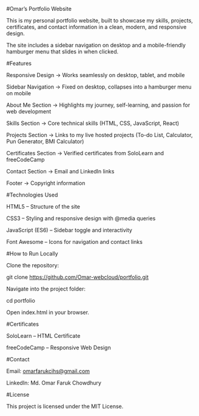 #Omar’s Portfolio Website

This is my personal portfolio website, built to showcase my skills, projects, certificates, and contact information in a clean, modern, and responsive design.

The site includes a sidebar navigation on desktop and a mobile-friendly hamburger menu that slides in when clicked.

 #Features

Responsive Design → Works seamlessly on desktop, tablet, and mobile

Sidebar Navigation → Fixed on desktop, collapses into a hamburger menu on mobile

About Me Section → Highlights my journey, self-learning, and passion for web development

Skills Section → Core technical skills (HTML, CSS, JavaScript, React)

Projects Section → Links to my live hosted projects (To-do List, Calculator, Pun Generator, BMI Calculator)

Certificates Section → Verified certificates from SoloLearn and freeCodeCamp

Contact Section → Email and LinkedIn links

Footer → Copyright information

 #Technologies Used

HTML5 – Structure of the site

CSS3 – Styling and responsive design with @media queries

JavaScript (ES6) – Sidebar toggle and interactivity

Font Awesome – Icons for navigation and contact links

#How to Run Locally

Clone the repository:

git clone https://github.com/Omar-webcloud/portfolio.git


Navigate into the project folder:

cd portfolio


Open index.html in your browser.



 #Certificates

SoloLearn – HTML Certificate

freeCodeCamp – Responsive Web Design

#Contact

Email: omarfarukcihs@gmail.com

LinkedIn: Md. Omar Faruk Chowdhury



 #License

This project is licensed under the MIT License.
